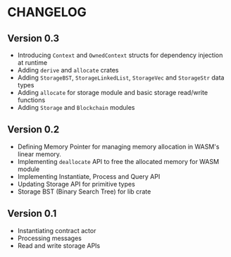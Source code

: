 # CHANGELOG

## Version 0.3

- Introducing `Context` and `OwnedContext` structs for dependency injection at runtime
- Adding `derive` and `allocate` crates
- Adding `StorageBST`, `StorageLinkedList`, `StorageVec` and `StorageStr` data types
- Adding `allocate` for storage module and basic storage read/write functions
- Adding `Storage` and `Blockchain` modules

## Version 0.2

- Defining Memory Pointer for managing memory allocation in WASM's linear memory.
- Implementing `deallocate` API to free the allocated memory for WASM module
- Implementing Instantiate, Process and Query API
- Updating Storage API for primitive types
- Storage BST (Binary Search Tree) for lib crate

## Version 0.1

- Instantiating contract actor
- Processing messages
- Read and write storage APIs